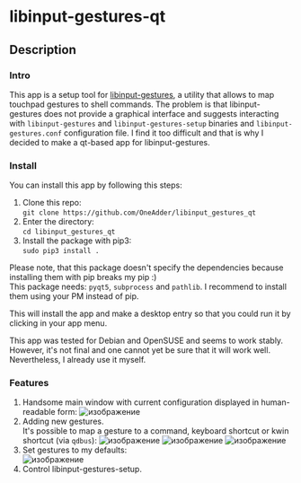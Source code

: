 # libinput-gestures-qt

## Description

### Intro
This app is a setup tool for [libinput-gestures](https://github.com/bulletmark/libinput-gestures), a utility that allows
to map touchpad gestures to shell commands.
The problem is that libinput-gestures does not provide a graphical interface and suggests interacting with
`libinput-gestures` and `libinput-gestures-setup` binaries and `libinput-gestures.conf` configuration file.
I find it too difficult and that is why I decided to make a qt-based app for libinput-gestures.

### Install
You can install this app by following this steps:
1) Clone this repo:  
`git clone https://github.com/OneAdder/libinput_gestures_qt`  
2) Enter the directory:  
`cd libinput_gestures_qt`
3) Install the package with pip3:  
`sudo pip3 install .`

Please note, that this package doesn't specify the dependencies because installing them with pip
breaks my pip :)  
This package needs: `pyqt5`, `subprocess` and `pathlib`. I recommend to install them using your PM instead of pip.

This will install the app and make a desktop entry so that you could run it by clicking in
your app menu.

This app was tested for Debian and OpenSUSE and seems to work stably. However,
it's not final and one cannot yet be sure that it will work well. Nevertheless, I
already use it myself.

### Features
1) Handsome main window with current configuration displayed in human-readable form:
![изображение](https://user-images.githubusercontent.com/19834976/56806833-bd4ce780-6835-11e9-9ed9-52c7cafdb1db.png)
2) Adding new gestures.  
It's possible to map a gesture to a command, keyboard shortcut or kwin shortcut (via `qdbus`):
![изображение](https://user-images.githubusercontent.com/19834976/56806961-1caaf780-6836-11e9-81a7-831e433c5e06.png)
![изображение](https://user-images.githubusercontent.com/19834976/56807027-4f54f000-6836-11e9-97db-a50966e20c8b.png)
![изображение](https://user-images.githubusercontent.com/19834976/56807127-93e08b80-6836-11e9-88bf-0d8d33e9fc52.png)
3) Set gestures to my defaults:  
![изображение](https://user-images.githubusercontent.com/19834976/56807189-c5595700-6836-11e9-98a7-290db8e36a0c.png)
4) Control libinput-gestures-setup.
